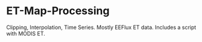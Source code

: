 # ET-Map-Processing
Clipping, Interpolation, Time Series. Mostly EEFlux ET data. Includes a script with MODIS ET. 
